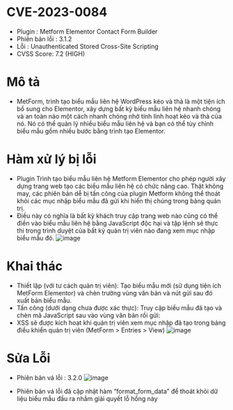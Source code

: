 # CVE-2023-0084

- Plugin : Metform Elementor Contact Form Builder
- Phiên bản lỗi : 3.1.2
- Lỗi : Unauthenticated Stored Cross-Site Scripting
- CVSS Score: 7.2 (HIGH)

# Mô tả

- MetForm, trình tạo biểu mẫu liên hệ WordPress kéo và thả là một tiện ích bổ sung cho Elementor, xây dựng bất kỳ biểu mẫu liên hệ nhanh chóng và an toàn nào một cách nhanh chóng nhờ tính linh hoạt kéo và thả của nó. Nó có thể quản lý nhiều biểu mẫu liên hệ và bạn có thể tùy chỉnh biểu mẫu gồm nhiều bước bằng trình tạo Elementor.

# Hàm xử lý bị lỗi

- Plugin Trình tạo biểu mẫu liên hệ Metform Elementor cho phép người xây dựng trang web tạo các biểu mẫu liên hệ có chức năng cao. Thật không may, các phiên bản dễ bị tấn công của plugin Metform không thể thoát khỏi các mục nhập biểu mẫu đã gửi khi hiển thị chúng trong bảng quản trị.
- Điều này có nghĩa là bất kỳ khách truy cập trang web nào cũng có thể điền vào biểu mẫu liên hệ bằng JavaScript độc hại và tập lệnh sẽ thực thi trong trình duyệt của bất kỳ quản trị viên nào đang xem mục nhập biểu mẫu đó.
  ![image](https://github.com/Manh130902/wordpress/assets/93723285/564ea31c-5438-4af2-94eb-874e13fc6745)

# Khai thác

- Thiết lập (với tư cách quản trị viên): Tạo biểu mẫu mới (sử dụng tiện ích MetForm Elementor) và chèn trường vùng văn bản và nút gửi sau đó xuất bản biểu mẫu.
- Tấn công (dưới dạng chưa được xác thực): Truy cập biểu mẫu đã tạo và chèn mã JavaScript sau vào vùng văn bản rồi gửi: <script>alert(/XSS/)</script>
- XSS sẽ được kích hoạt khi quản trị viên xem mục nhập đã tạo trong bảng điều khiển quản trị viên (MetForm > Entries > View)
  ![image](https://github.com/Manh130902/wordpress/assets/93723285/edac008f-94c1-4526-9ab7-9f0f52292234)

# Sửa Lỗi

- Phiên bản vá lỗi : 3.2.0
  ![image](https://github.com/Manh130902/wordpress/assets/93723285/ad87a2f9-a0fa-439b-8c4a-5d705f623ac9)

- Phiên bản vá lỗi đã cập nhật hàm “format_form_data” để thoát khỏi dữ liệu biểu mẫu đầu ra nhằm giải quyết lỗ hổng này
